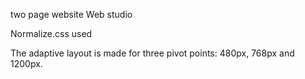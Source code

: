 two page website Web studio

Normalize.css used

The adaptive layout is made for three pivot points: 480px, 768px and 1200px.
